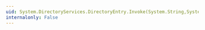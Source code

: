 ```yaml
---
uid: System.DirectoryServices.DirectoryEntry.Invoke(System.String,System.Object[])
internalonly: False
---
```

